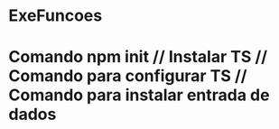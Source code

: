 # ExeFuncoes
# Comando npm init // Instalar TS // Comando para configurar TS // Comando para instalar entrada de dados